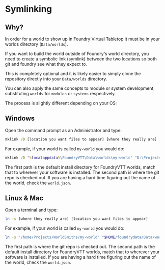 # Symlinking

## Why?

In order for a world to show up in Foundry Virtual Tabletop it must be in your worlds directory (`Data/worlds`).

If you want to build the world outside of Foundry's world directory, you need to create a symbolic link (symlink) between the two locations so both git and foundry see what they expect to.

This is completely optional and it is likely easier to simply clone the repository directly into your `Data/worlds` directory.

You can also apply the same concepts to module or system development, substituting `worlds` for `modules` or `systems` respectively.

The process is slightly different depending on your OS:

## Windows

Open the command prompt as an Administrator and type:

```cmd
mklink /D [location you want files to appear] [where they really are]
```

For example, if your world is called `my-world` you would do:

```cmd
mklink /D "%localappdata%\FoundryVTT\Data\worlds\my-world" "D:\Projects\WorldSmiths\my-world"
```

The first path is the default install directory for FoundryVTT worlds, match that to wherever your software is installed. The second path is where the git repo is checked out.
If you are having a hard time figuring out the name of the world, check the `world.json`.

## Linux & Mac

Open a terminal and type:

```sh
ln -s [where they really are] [location you want files to appear]
```

For example, if your world is called `my-world` you would do:

```sh
ln -s "/home/Projects/WorldSmiths/my-world" "$HOME/foundrydata/Data/worlds/my-world"
```

The first path is where the git repo is checked out. The second path is the default install directory for FoundryVTT worlds, match that to wherever your software is installed.
If you are having a hard time figuring out the name of the world, check the `world.json`.
